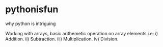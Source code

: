 # pythonisfun
why python is intriguing 

Working with arrays, basic arithemetic operation on array elements i.e:
i) Addition.
ii) Subtraction.
iii) Multiplication.
iv) Division.
